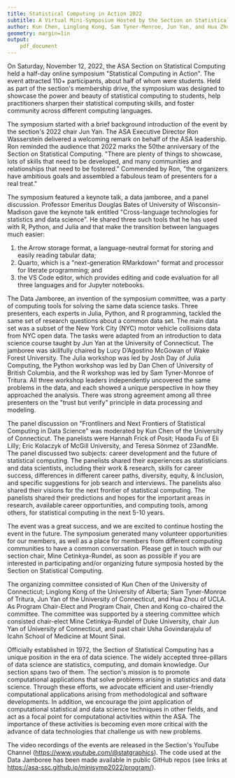 ```yaml
---
title: Statistical Computing in Action 2022
subtitle: A Virtual Mini-Symposium Hosted by the Section on Statistical Computing
author: Kun Chen, Linglong Kong, Sam Tyner-Menroe, Jun Yan, and Hua Zhou
geometry: margin=1in
output:
    pdf_document
---
```



On Saturday, November 12, 2022, the ASA Section on Statistical Computing held a
half-day online symposium "Statistical Computing in Action".  The event
attracted 110+ participants, about half of whom were students. Held as part of the
section's membership drive, the symposium was designed to showcase the power and beauty of
statistical computing to students, help practitioners sharpen their statistical
computing skills, and foster community across different computing languages.


The symposium started with a brief background introduction of the event by the
section's 2022 chair Jun Yan. The ASA Executive Director Ron Wasserstein
delivered a welcoming remark on behalf of the ASA leadership. Ron reminded the
audience that 2022 marks the 50the anniversary of the Section on Statistical
Computing. "There are plenty of things to showcase, lots of skills that need to
be developed, and many communities and relationships that need to be fostered."
Commended by Ron, "the organizers have ambitious goals and assembled a fabulous
team of presenters for a real treat."


The symposium featured a keynote talk, a data jamboree, and a panel
discussion. Professor Emeritus Douglas Bates of University of Wisconsin-Madison
gave the keynote talk entitled "Cross-language technologies for statistics and
data science". He shared three such tools that he has used with R, Python, and
Julia and that make the transition between languages much easier:
1) the Arrow storage format, a language-neutral
format for storing and easily reading tabular data;
2) Quarto, which is a "next-generation RMarkdown" format and processor for
literate programming; and
3) the VS Code editor, which provides editing and code evaluation for all three
languages and for Jupyter notebooks.


The Data Jamboree, an invention of the symposium committee, was a party of
computing tools for solving the same data science tasks. Three presenters,
each experts in Julia, Python, and R programming, tackled the same set of research
questions about a common data set. 
The main data set was
a subset of the New York City (NYC) motor vehicle collisions data from NYC open
data. The tasks were adapted from an introduction to data science course taught
by Jun Yan at the University of Connecticut. The jamboree was skillfully chaired by Lucy
D’Agostino McGowan of Wake Forest University. The Julia workshop was led by Josh
Day of Julia Computing, the Python workshop was led by Dan Chen of University of
British Columbia, and the R workshop was led by Sam Tyner-Monroe of Tritura. All three
workshop leaders independently uncovered the same problems in the data, and each showed a unique perspective in how they approached the analysis. There was strong agreement among all three presenters on the "trust but verify" principle in data processing
and modeling.


The panel discussion on "Frontliners and Next Frontiers of Statistical Computing
in Data Science" was moderated by Kun Chen of the University of Connecticut. The
panelists were Hannah Frick of Posit; Haoda Fu of Eli Lilly; Eric Kolaczyk of
McGill University, and Teresa Sönmez of 23andMe. The panel discussed two
subjects: career development and the future of statistical computing. 
The panelists shared their
experiences as statisticians and data scientists, including their work & research, skills for career success, differences in
different career paths, diversity, equity, & inclusion, and specific suggestions for
job search and interviews. The  panelists also shared their visions for the next frontier of statistical
computing. The panelists shared their predictions and hopes for the important areas in research, available career
opportunities, and computing tools, among others, for statistical computing in
the next 5-10 years.


The event was a great success, and we are excited to continue hosting the event in the future. The symposium generated many volunteer
opportunities for our members, as well as a place for members from different computing communities to have a common conversation. Please get in touch with our section chair, Mine Cetinkya-Rundel, as soon as possible if you are interested in participating and/or organizing future symposia hosted by the Section on Statistical Computing.


The organizing committee consisted of
Kun Chen of the University of Connecticut;
Linglong Kong of the University of Alberta;
Sam Tyner-Monroe of Tritura, Jun Yan of the University of Connecticut, and 
Hua Zhou of UCLA. As Program Chair-Elect and Program Chair, Chen and Kong
co-chaired the committee. The committee was supported by a steering committee
which consisted chair-elect Mine Cetinkya-Rundel of Duke University,  chair Jun
Yan of University of Connecticut, and
past chair Usha Govindarajulu of Icahn School of Medicine at Mount Sinai.




Officially established in 1972, the Section of Statistical Computing has a
unique position in the era of data science. The widely accepted three-pillars of
data science are statistics, computing, and domain knowledge. Our section spans
two of them. The section's mission is to promote computational applications that
solve problems arising in statistics and data science. Through these efforts, we
advocate efficient and user-friendly computational applications arising from
methodological and software developments. In addition, we encourage the joint
application of computational statistical and data science techniques in other
fields, and act as a focal point for computational activities within the
ASA. The importance of these activities is becoming even more critical with the
advance of data technologies that challenge us with new problems.


The video recordings of the events are released in the Section's YouTube Channel
(<https://www.youtube.com/@statgraphics>). The code used at the Data
Jamboree has been made available in public GitHub repos (see links at
<https://asa-ssc.github.io/minisymp2022/program/>).
